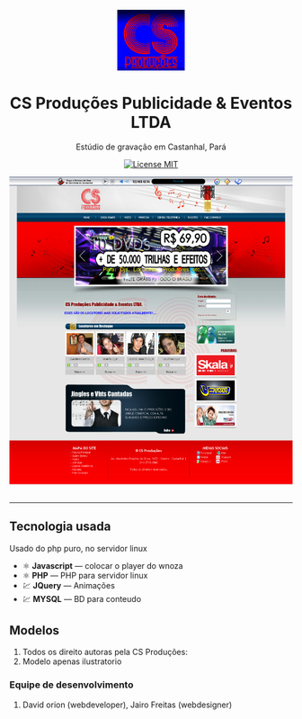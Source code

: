 <h1 align="center">
<br>
  <img src="img/logo.png"  width="120">
<br>
<br>
CS Produções Publicidade & Eventos LTDA
</h1>

<p align="center">
Estúdio de gravação em Castanhal, Pará</p>

<p align="center">
  <a href="#">
    <img src="https://img.shields.io/badge/License-MIT-blue.svg" alt="License MIT">
  </a>
</p>

<div align="center">
  <img src="img/home.png" alt="web" align="center" width="525"><br><br>
 


</div>

<hr />

## Tecnologia usada

Usado do php puro, no servidor linux 

- ⚛️ **Javascript** — colocar o player do wnoza
- ⚛️ **PHP** — PHP para servidor linux
- 💹 **JQuery** — Animações
- 💹 **MYSQL** — BD para conteudo



## Modelos

1. Todos os direito autoras pela CS Produções:<br />
3. Modelo apenas ilustratorio<br />

### Equipe de desenvolvimento

1. David orion (webdeveloper), Jairo Freitas (webdesigner)



